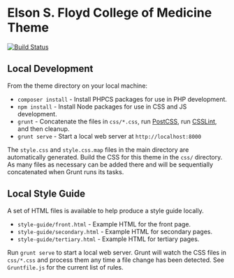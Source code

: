 # Elson S. Floyd College of Medicine Theme

[![Build Status](https://travis-ci.org/washingtonstateuniversity/medicine.wsu.edu.svg?branch=master)](https://travis-ci.org/washingtonstateuniversity/medicine.wsu.edu)

## Local Development

From the theme directory on your local machine:

* `composer install` - Install PHPCS packages for use in PHP development.
* `npm install` - Install Node packages for use in CSS and JS development.
* `grunt` - Concatenate the files in `css/*.css`, run [PostCSS](https://github.com/nDmitry/grunt-postcss), run [CSSLint](https://github.com/CSSLint/csslint), and then cleanup.
* `grunt serve` - Start a local web server at `http://localhost:8000`

The `style.css` and `style.css.map` files in the main directory are automatically generated. Build the CSS for this theme in the `css/` directory. As many files as necessary can be added there and will be sequentially concatenated when Grunt runs its tasks.

## Local Style Guide

A set of HTML files is available to help produce a style guide locally.

* `style-guide/front.html` - Example HTML for the front page.
* `style-guide/secondary.html` - Example HTML for secondary pages.
* `style-guide/tertiary.html` - Example HTML for tertiary pages.

Run `grunt serve` to start a local web server. Grunt will watch the CSS files in `css/*.css` and process them any time a file change has been detected. See `Gruntfile.js` for the current list of rules.
